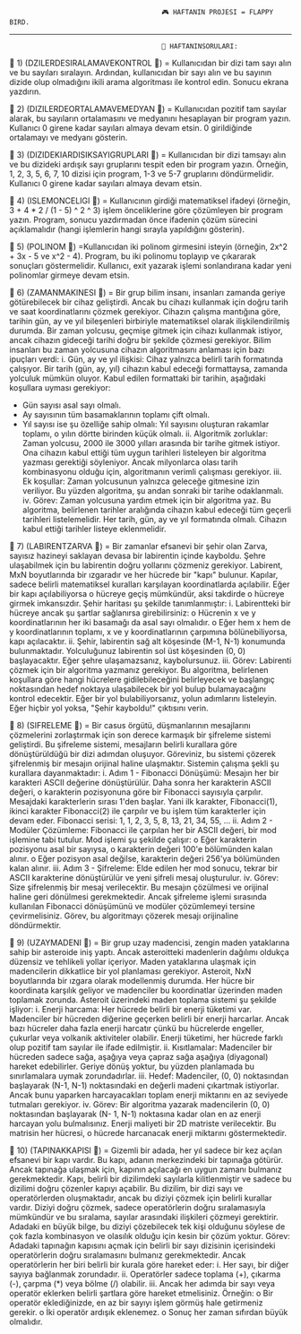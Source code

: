                                           🎮 HAFTANIN PROJESI = FLAPPY BIRD.

--------------------------------------------------------------------------------------------------------------------------------

                                          📖 HAFTANINSORULARI:

🔶 1) (DZILERDESIRALAMAVEKONTROL 📂) = Kullanıcıdan bir dizi tam sayı alın ve bu sayıları sıralayın. Ardından, kullanıcıdan bir
sayı alın ve bu sayının dizide olup olmadığını ikili arama algoritması ile kontrol edin.
Sonucu ekrana yazdırın.

🔶 2) (DIZILERDEORTALAMAVEMEDYAN 📂) = Kullanıcıdan pozitif tam sayılar alarak, bu sayıların ortalamasını ve medyanını
hesaplayan bir program yazın. Kullanıcı 0 girene kadar sayıları almaya devam etsin. 0
girildiğinde ortalamayı ve medyanı gösterin. 

🔶 3) (DIZIDEKIARDISIKSAYIGRUPLARI 📂) = Kullanıcıdan bir dizi tamsayı alın ve bu dizideki ardışık sayı gruplarını tespit eden bir
program yazın. Örneğin, 1, 2, 3, 5, 6, 7, 10 dizisi için program, 1-3 ve 5-7 gruplarını
döndürmelidir. Kullanıcı 0 girene kadar sayıları almaya devam etsin.

🔶 4) (ISLEMONCELIGI 📂) = Kullanıcının girdiği matematiksel ifadeyi (örneğin, 3 + 4 * 2 / (1 - 5) ^ 2 ^ 3) işlem
önceliklerine göre çözümleyen bir program yazın. Program, sonucu yazdırmadan önce
ifadenin çözüm sürecini açıklamalıdır (hangi işlemlerin hangi sırayla yapıldığını
gösterin).

🔶 5) (POLINOM 📂) =Kullanıcıdan iki polinom girmesini isteyin (örneğin, 2x^2 + 3x - 5 ve x^2 - 4).
Program, bu iki polinomu toplayıp ve çıkararak sonuçları göstermelidir. Kullanıcı,
exit yazarak işlemi sonlandırana kadar yeni polinomlar girmeye devam etsin.

🔷 6) (ZAMANMAKINESI 📂) = Bir grup bilim insanı, insanları zamanda geriye götürebilecek bir cihaz geliştirdi.
Ancak bu cihazı kullanmak için doğru tarih ve saat koordinatlarını çözmek gerekiyor.
Cihazın çalışma mantığına göre, tarihin gün, ay ve yıl bileşenleri birbiriyle
matematiksel olarak ilişkilendirilmiş durumda. Bir zaman yolcusu, geçmişe gitmek
için cihazı kullanmak istiyor, ancak cihazın gideceği tarihi doğru bir şekilde çözmesi
gerekiyor. Bilim insanları bu zaman yolcusuna cihazın algoritmasını anlaması için
bazı ipuçları verdi:
i. Gün, ay ve yıl ilişkisi: Cihaz yalnızca belirli tarih formatında çalışıyor. Bir
tarih (gün, ay, yıl) cihazın kabul edeceği formattaysa, zamanda yolculuk
mümkün oluyor. Kabul edilen formattaki bir tarihin, aşağıdaki koşullara
uyması gerekiyor:
* Gün sayısı asal sayı olmalı.
* Ay sayısının tüm basamaklarının toplamı çift olmalı.
* Yıl sayısı ise şu özelliğe sahip olmalı: Yıl sayısını oluşturan rakamlar
toplamı, o yılın dörtte birinden küçük olmalı.
ii. Algoritmik zorluklar: Zaman yolcusu, 2000 ile 3000 yılları arasında bir
tarihe gitmek istiyor. Ona cihazın kabul ettiği tüm uygun tarihleri listeleyen bir
algoritma yazması gerektiği söyleniyor. Ancak milyonlarca olası tarih
kombinasyonu olduğu için, algoritmanın verimli çalışması gerekiyor.
iii. Ek koşullar: Zaman yolcusunun yalnızca geleceğe gitmesine izin veriliyor.
Bu yüzden algoritma, şu andan sonraki bir tarihe odaklanmalı.
iv. Görev: Zaman yolcusuna yardım etmek için bir algoritma yaz. Bu algoritma,
belirlenen tarihler aralığında cihazın kabul edeceği tüm geçerli tarihleri
listelemelidir. Her tarih, gün, ay ve yıl formatında olmalı. Cihazın kabul ettiği
tarihler listeye eklenmelidir.

🔷 7) (LABIRENTZARVA 📂) = Bir zamanlar efsanevi bir şehir olan Zarva, sayısız hazineyi saklayan devasa bir
labirentin içinde kayboldu. Şehre ulaşabilmek için bu labirentin doğru yollarını
çözmeniz gerekiyor. Labirent, MxN boyutlarında bir ızgaradır ve her hücrede bir
"kapı" bulunur. Kapılar, sadece belirli matematiksel kuralları karşılayan
koordinatlarda açılabilir. Eğer bir kapı açılabiliyorsa o hücreye geçiş mümkündür,
aksi takdirde o hücreye girmek imkansızdır. Şehir haritası şu şekilde tanımlanmıştır:
i. Labirentteki bir hücreye ancak şu şartlar sağlanırsa girebilirsiniz:
o Hücrenin x ve y koordinatlarının her iki basamağı da asal sayı olmalıdır.
o Eğer hem x hem de y koordinatlarının toplamı, x ve y koordinatlarının çarpımına
bölünebiliyorsa, kapı açılacaktır.
ii. Şehir, labirentin sağ alt köşesinde (M-1, N-1) konumunda bulunmaktadır.
Yolculuğunuz labirentin sol üst köşesinden (0, 0) başlayacaktır. Eğer şehre
ulaşamazsanız, kaybolursunuz.
iii. Görev: Labirenti çözmek için bir algoritma yazmanız gerekiyor. Bu
algoritma, belirlenen koşullara göre hangi hücrelere gidilebileceğini
belirleyecek ve başlangıç noktasından hedef noktaya ulaşabilecek bir yol
bulup bulamayacağını kontrol edecektir. Eğer bir yol bulabiliyorsanız, yolun
adımlarını listeleyin. Eğer hiçbir yol yoksa, "Şehir kayboldu!" çıktısını verin.

🔷 8) (SIFRELEME 📂) = Bir casus örgütü, düşmanlarının mesajlarını çözmelerini zorlaştırmak için son derece
karmaşık bir şifreleme sistemi geliştirdi. Bu şifreleme sistemi, mesajların belirli
kurallara göre dönüştürüldüğü bir dizi adımdan oluşuyor. Göreviniz, bu sistemi
çözerek şifrelenmiş bir mesajın orijinal haline ulaşmaktır. Sistemin çalışma şekli şu
kurallara dayanmaktadır:
i. Adım 1 - Fibonacci Dönüşümü: Mesajın her bir karakteri ASCII değerine
dönüştürülür. Daha sonra her karakterin ASCII değeri, o karakterin
pozisyonuna göre bir Fibonacci sayısıyla çarpılır. Mesajdaki karakterlerin
sırası 1'den başlar. Yani ilk karakter, Fibonacci(1), ikinci karakter
Fibonacci(2) ile çarpılır ve bu işlem tüm karakterler için devam eder.
Fibonacci serisi: 1, 1, 2, 3, 5, 8, 13, 21, 34, 55, ...
ii. Adım 2 - Modüler Çözümleme: Fibonacci ile çarpılan her bir ASCII değeri,
bir mod işlemine tabi tutulur. Mod işlemi şu şekilde çalışır:
o Eğer karakterin pozisyonu asal bir sayıysa, o karakterin değeri 100'e
bölümünden kalan alınır.
o Eğer pozisyon asal değilse, karakterin değeri 256'ya bölümünden kalan
alınır.
iii. Adım 3 - Şifreleme: Elde edilen her mod sonucu, tekrar bir ASCII karakterine
dönüştürülür ve yeni şifreli mesaj oluşturulur.
iv. Görev: Size şifrelenmiş bir mesaj verilecektir. Bu mesajın çözülmesi ve
orijinal haline geri dönülmesi gerekmektedir. Ancak şifreleme işlemi sırasında
kullanılan Fibonacci dönüşümünü ve modüler çözümlemeyi tersine
çevirmelisiniz. Görev, bu algoritmayı çözerek mesajı orijinaline döndürmektir.

🔷 9) (UZAYMADENI 📂) = Bir grup uzay madencisi, zengin maden yataklarına sahip bir asteroide iniş yaptı.
Ancak asteroitteki madenlerin dağılımı oldukça düzensiz ve tehlikeli yollar içeriyor.
Maden yataklarına ulaşmak için madencilerin dikkatlice bir yol planlaması gerekiyor.
Asteroit, NxN boyutlarında bir ızgara olarak modellenmiş durumda. Her hücre bir
koordinata karşılık geliyor ve madenciler bu koordinatlar üzerinden maden toplamak
zorunda. Asteroit üzerindeki maden toplama sistemi şu şekilde işliyor:
i. Enerji harcama: Her hücrede belirli bir enerji tüketimi var. Madenciler bir
hücreden diğerine geçerken belirli bir enerji harcarlar. Ancak bazı hücreler
daha fazla enerji harcatır çünkü bu hücrelerde engeller, çukurlar veya volkanik
aktiviteler olabilir. Enerji tüketimi, her hücrede farklı olup pozitif tam sayılar
ile ifade edilmiştir.
ii. Kısıtlamalar: Madenciler bir hücreden sadece sağa, aşağıya veya çapraz
sağa aşağıya (diyagonal) hareket edebilirler. Geriye dönüş yoktur, bu yüzden
planlamada bu sınırlamalara uymak zorundadırlar.
iii. Hedef: Madenciler, (0, 0) noktasından başlayarak (N-1, N-1) noktasındaki en
değerli madeni çıkartmak istiyorlar. Ancak bunu yaparken harcayacakları
toplam enerji miktarını en az seviyede tutmaları gerekiyor.
iv. Görev: Bir algoritma yazarak madencilerin (0, 0) noktasından başlayarak (N-
1, N-1) noktasına kadar olan en az enerji harcayan yolu bulmalısınız. Enerji
maliyeti bir 2D matriste verilecektir. Bu matrisin her hücresi, o hücrede
harcanacak enerji miktarını göstermektedir.

🔷 10) (TAPINAKKAPISI 📂) = Gizemli bir adada, her yıl sadece bir kez açılan efsanevi bir kapı vardır. Bu kapı,
adanın merkezindeki bir tapınağa götürür. Ancak tapınağa ulaşmak için, kapının
açılacağı en uygun zamanı bulmanız gerekmektedir. Kapı, belirli bir dizilimdeki
sayılarla kilitlenmiştir ve sadece bu dizilimi doğru çözenler kapıyı açabilir.
Bu dizilim, bir dizi sayı ve operatörlerden oluşmaktadır, ancak bu diziyi çözmek için
belirli kurallar vardır. Diziyi doğru çözmek, sadece operatörlerin doğru sıralamasıyla
mümkündür ve bu sıralama, sayılar arasındaki ilişkileri çözmeyi gerektirir. Adadaki
en büyük bilge, bu diziyi çözebilecek tek kişi olduğunu söylese de çok fazla
kombinasyon ve olasılık olduğu için kesin bir çözüm yoktur.
Görev: Adadaki tapınağın kapısını açmak için belirli bir sayı dizisinin içerisindeki
operatörlerin doğru sıralamasını bulmanız gerekmektedir. Ancak operatörlerin her biri
belirli bir kurala göre hareket eder:
i. Her sayı, bir diğer sayıya bağlanmak zorundadır.
ii. Operatörler sadece toplama (+), çıkarma (-), çarpma (*) veya bölme (/) olabilir.
iii. Ancak her adımda bir sayı veya operatör eklerken belirli şartlara göre hareket
etmelisiniz. Örneğin:
o Bir operatör eklediğinizde, en az bir sayıyı işlem görmüş hale getirmeniz gerekir.
o İki operatör ardışık eklenemez.
o Sonuç her zaman sıfırdan büyük olmalıdır.

